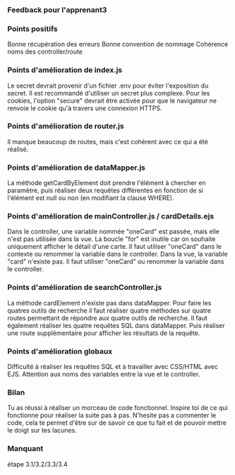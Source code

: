 ### Feedback pour l'apprenant3

### Points positifs
Bonne récupération des erreurs
Bonne convention de nommage
Cohérence noms des controller/route

### Points d'amélioration de index.js
Le secret devrait provenir d'un fichier .env pour éviter l'exposition du secret. Il est recommandé d'utiliser un secret plus complexe.
Pour les cookies, l'option "secure" devrait être activée pour que le navigateur ne renvoie le cookie qu'à travers une connexion HTTPS.

### Points d'amélioration de router.js
Il manque beaucoup de routes, mais c'est cohérent avec ce qui a été réalisé.

### Points d'amélioration de dataMapper.js
La méthode getCardByElement doit prendre l'élément à chercher en paramètre, puis réaliser deux requêtes différentes en fonction de si l'élément est null ou non (en modifiant la clause WHERE).

### Points d'amélioration de mainController.js / cardDetails.ejs
Dans le controller, une variable nommée "oneCard" est passée, mais elle n'est pas utilisée dans la vue.
La boucle "for" est inutile car on souhaite uniquement afficher le détail d'une carte.
Il faut utiliser "oneCard" dans le contexte ou renommer la variable dans le controller.
Dans la vue, la variable "card" n'existe pas. Il faut utiliser "oneCard" ou renommer la variable dans le controller.

### Points d'amélioration de searchController.js
La méthode cardElement n'existe pas dans dataMapper.
Pour faire les quatres outils de recherche il faut réaliser quatre méthodes sur quatre routes permettant de répondre aux quatre outils de recherche. Il faut également réaliser les quatre requêtes SQL dans dataMapper. Puis réaliser une route supplémentaire pour afficher les résultats de la requête.

### Points d'amélioration globaux
Difficulté à réaliser les requêtes SQL et à travailler avec CSS/HTML avec EJS.
Attention aux noms des variables entre la vue et le controller.

### Bilan
Tu as réussi à réaliser un morceau de code fonctionnel. 
Inspire toi de ce qui fonctionne pour réaliser la suite pas à pas.
N'hesite pas a commenter le code, cela te permet d'être sur de savoir ce que tu fait et de pouvoir mettre le doigt sur tes lacunes.

### Manquant
étape 3.1/3.2/3.3/3.4